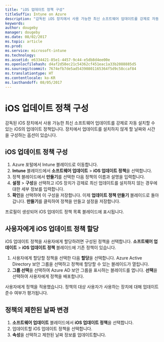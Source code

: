 ```yaml
---
title: "iOS 업데이트 정책 구성"
titleSuffix: Intune on Azure
description: "감독된 iOS 장치에서 사용 가능한 최신 소프트웨어 업데이트를 강제로 자동 설치하기 위한 iOS의 업데이트 정책을 구성합니다."
keywords: 
author: dougeby
manager: dougeby
ms.date: 08/02/2017
ms.topic: article
ms.prod: 
ms.service: microsoft-intune
ms.technology: 
ms.assetid: e6334421-85e1-4457-9c44-e5db8d4ee00e
ms.openlocfilehash: d4af2d58ec21c54362cf451eac1a33b2088885d5
ms.sourcegitcommit: 7674efb7de5ad54390801165364f5d9c58ccaf84
ms.translationtype: HT
ms.contentlocale: ko-KR
ms.lasthandoff: 08/05/2017
---
```

# <a name="configure-ios-update-policies"></a>iOS 업데이트 정책 구성
감독된 iOS 장치에서 사용 가능한 최신 소프트웨어 업데이트를 강제로 자동 설치할 수 있는 iOS의 업데이트 정책입니다. 장치에서 업데이트를 설치하지 않게 할 날짜와 시간을 구성하는 옵션이 있습니다.

## <a name="configure-the-ios-update-policy"></a>iOS 업데이트 정책 구성
1. Azure 포털에서 Intune 블레이드로 이동합니다.
2. **Intune** 블레이드에서 **소프트웨어 업데이트** > **iOS 업데이트 정책**을 선택합니다.
4. 정책 블레이드에서 **만들기**를 선택한 다음 정책의 이름과 설명을 입력합니다.
5. **설정** > **구성**을 선택하고 iOS 장치가 강제로 최신 업데이트를 설치하지 않는 경우에 대한 세부 정보를 입력합니다.
6. **확인**을 선택하여 이 구성을 저장합니다. 이제 **업데이트 정책 만들기** 블레이드로 돌아갑니다. **만들기**를 클릭하여 정책을 만들고 설정을 저장합니다.

프로필이 생성되어 iOS 업데이트 정책 목록 블레이드에 표시됩니다.

## <a name="assign-an-ios-update-policy-to-users"></a>사용자에게 iOS 업데이트 정책 할당
iOS 업데이트 정책을 사용자에게 할당하려면 구성된 정책을 선택합니다. **소프트웨어 업데이트** > **iOS 업데이트 정책** 블레이드에 기존 정책이 있습니다.
1. 사용자에게 할당할 정책을 선택한 다음 **할당**을 선택합니다. Azure Active Directory 보안 그룹을 선택하고 정책에 할당할 수 있는 블레이드가 열립니다.
2. **그룹 선택**을 선택하여 Azure AD 보안 그룹을 표시하는 블레이드를 엽니다. **선택**을 선택하여 사용자에게 정책을 배포합니다.

사용자에게 정책을 적용했습니다. 정책의 대상 사용자가 사용하는 장치에 대해 업데이트 준수 여부가 평가됩니다.

## <a name="change-the-restricted-days-for-the-policy"></a>정책의 제한된 날짜 변경
1. **소프트웨어 업데이트** 블레이드에서 **iOS 업데이트 정책**을 선택합니다.
2. 업데이트할 iOS 업데이트 정책을 선택합니다.
3. **속성**을 선택하고 제한된 날짜 정보를 업데이트합니다.
